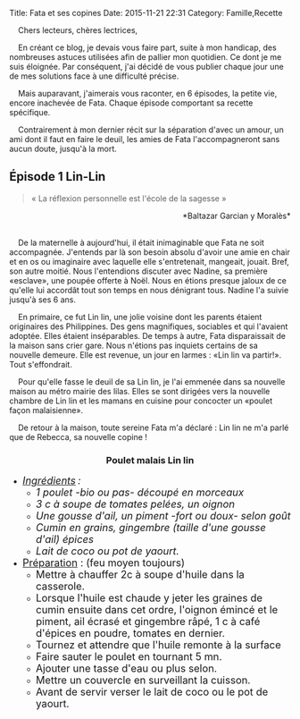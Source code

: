 Title: Fata et ses copines
Date: 2015-11-21 22:31
Category: Famille,Recette

&nbsp;&nbsp;&nbsp;&nbsp;Chers lecteurs, chères lectrices,

&nbsp;&nbsp;&nbsp;&nbsp;En créant ce blog, je devais vous faire part, suite à mon handicap, des nombreuses astuces utilisées afin de pallier mon quotidien. Ce dont je me suis éloignée. Par conséquent, j'ai décidé de vous publier chaque jour une de mes solutions face à une difficulté précise.

&nbsp;&nbsp;&nbsp;&nbsp;Mais auparavant, j'aimerais vous raconter, en 6 épisodes, la petite vie, encore inachevée de Fata. Chaque épisode comportant sa recette spécifique.

&nbsp;&nbsp;&nbsp;&nbsp;Contrairement à mon dernier récit sur la séparation d'avec un amour, un ami dont il faut en faire le deuil, les amies de Fata l'accompagneront sans aucun doute, jusqu'à la mort.

Épisode 1 Lin-Lin
-----------------

>« La réflexion personnelle est l'école de la sagesse »
<p align="right">*Baltazar Garcian y Moralès*</p>

<br />
&nbsp;&nbsp;&nbsp;&nbsp;De la maternelle à aujourd'hui, il était inimaginable que Fata ne soit accompagnée. J'entends par là son besoin absolu d'avoir une amie en chair et en os ou imaginaire avec laquelle elle s'entretenait, mangeait, jouait. Bref, son autre moitié. Nous l'entendions discuter avec Nadine, sa première «esclave», une poupée offerte à Noël. Nous en étions presque jaloux de ce qu'elle lui accordât tout son temps en nous dénigrant tous. Nadine l'a suivie jusqu'à ses 6 ans.

&nbsp;&nbsp;&nbsp;&nbsp;En primaire, ce fut Lin lin, une jolie voisine dont les parents étaient originaires des Philippines. Des gens magnifiques, sociables et qui l'avaient adoptée. Elles étaient inséparables. De temps à autre, Fata disparaissait de la maison sans crier gare. Nous n'étions pas inquiets certains de sa nouvelle demeure. Elle est revenue, un jour en larmes : «Lin lin va partir!». Tout s'effondrait.

&nbsp;&nbsp;&nbsp;&nbsp;Pour qu'elle fasse le deuil de sa Lin lin, je l'ai emmenée dans sa nouvelle maison au métro mairie des lilas. Elles se sont dirigées vers la nouvelle chambre de Lin lin et les mamans en cuisine pour concocter un «poulet façon malaisienne».

&nbsp;&nbsp;&nbsp;&nbsp;De retour à la maison, toute sereine Fata m'a déclaré : Lin lin ne m'a parlé que de Rebecca, sa nouvelle copine !
<h3 style="text-align: center;">Poulet malais Lin lin</h3>
<ul>
	<li><span style="font-size: large;"><i><u>I</u></i></span><span style="font-size: large;"><i><u>ngrédients</u></i></span> <span style="font-size: large;"><i>: </i></span>
<ul>
	<li><span style="font-size: large;"><i>1 poulet -bio ou pas- découpé en morceaux</i></span></li>
	<li><span style="font-size: large;"><i>3 c à soupe de tomates pelées, un oignon</i></span></li>
	<li><span style="font-size: large;"><i>U</i></span><span style="font-size: large;"><i>ne gousse d'ail, un piment -fort ou doux- selon goût</i></span></li>
	<li><span style="font-size: large;"><i>C</i></span><span style="font-size: large;"><i>umin en grains, gingembre (taille d'une gousse d'ail) épices</i></span></li>
	<li><span style="font-size: large;"><i>L</i></span><span style="font-size: large;"><i>ait de coco ou pot de yaourt.</i></span></li>
</ul>
</li>
	<li><span style="font-size: large;"><u>P</u></span><span style="font-size: large;"><u>réparation</u></span><span style="font-size: large;"> : (feu moyen toujours)</span>
<ul>
	<li><span style="font-size: large;">M</span><span style="font-size: large;">ettre à chauffer 2c à soupe d'huile dans la casserole</span><span style="font-size: large;">.</span></li>
	<li><span style="font-size: large;">L</span><span style="font-size: large;">orsque l'huile est chaude y jeter les graines de cumin ensuite dans cet ordre, l'oignon émincé et le piment, ail écrasé et gingembre râpé, 1 c à café d'épices en poudre, tomates en dernier. </span></li>
	<li><span style="font-size: large;">Tournez et attendre que l'huile remonte à la surface</span></li>
	<li><span style="font-size: large;">Faire sauter le poulet en tournant 5 m</span><span style="font-size: large;">n.</span></li>
	<li><span style="font-size: large;">Ajouter une tasse d'eau ou plus selon. </span></li>
	<li><span style="font-size: large;">Mettre un couvercle en surveillant la cuisson. </span></li>
	<li><span style="font-size: large;">Avant de servir verser le lait de coco ou le pot de yaourt.</span></li>
</ul>
</li>
</ul>
